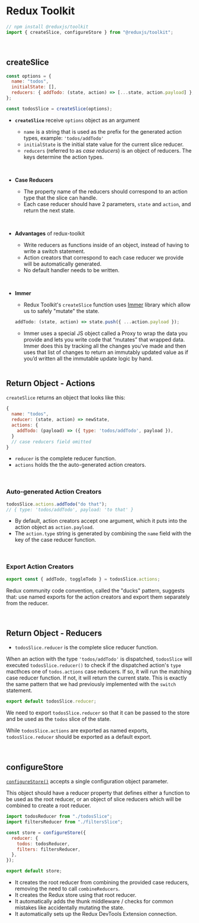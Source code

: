 # Redux Toolkit

```js
// npm install @reduxjs/toolkit
import { createSlice, configureStore } from "@reduxjs/toolkit";
```

<br>

## createSlice

```js
const options = {
  name: "todos",
  initialState: [],
  reducers: { addTodo: (state, action) => [...state, action.payload] },
};

const todosSlice = createSlice(options);
```

- **`createSlice`** receive `options` object as an argument

  - `name` is a string that is used as the prefix for the generated action types, example: `'todos/addTodo'`
  - `initialState` is the initial state value for the current slice reducer.
  - `reducers` (referred to as _case reducers_) is an object of reducers. The keys determine the action types.

<br>

- **Case Reducers**

  - The property name of the reducers should correspond to an action type that the slice can handle.
  - Each case reducer should have 2 parameters, `state` and `action`, and return the next state.

<br>

- **Advantages** of redux-toolkit

  - Write reducers as functions inside of an object, instead of having to write a switch statement.
  - Action creators that correspond to each case reducer we provide will be automatically generated.
  - No default handler needs to be written.

<br>

- **Immer**

  - Redux Toolkit's `createSlice` function uses [Immer](https://immerjs.github.io/immer/) library which allow us to safely "mutate" the state.

  ```js
  addTodo: (state, action) => state.push({ ...action.payload });
  ```

  - Immer uses a special JS object called a Proxy to wrap the data you provide and lets you write code that “mutates” that wrapped data. Immer does this by tracking all the changes you’ve made and then uses that list of changes to return an immutably updated value as if you’d written all the immutable update logic by hand.

  <br>

## Return Object - Actions

`createSlice` returns an object that looks like this:

```js
{
  name: "todos",
  reducer: (state, action) => newState,
  actions: {
    addTodo: (payload) => ({ type: 'todos/addTodo', payload }),
  }
  // case reducers field omitted
}
```

- `reducer` is the complete reducer function.
- `actions` holds the the auto-generated action creators.

<br>

### Auto-generated Action Creators

```js
todosSlice.actions.addTodo("do that");
// { type: 'todos/addTodo', payload: 'to that' }
```

- By default, action creators accept one argument, which it puts into the action object as `action.payload`.
- The `action.type` string is generated by combining the `name` field with the key of the case reducer function.

<br>

### Export Action Creators

```js
export const { addTodo, toggleTodo } = todosSlice.actions;
```

Redux community code convention, called the "ducks" pattern, suggests that: use named exports for the action creators and export them separately from the reducer.

<br>

## Return Object - Reducers

- `todosSlice.reducer` is the complete slice reducer function.

When an action with the type `'todos/addTodo'` is dispatched, `todosSlice` will executed `todosSlice.reducer()` to check if the dispatched action's `type` macthces one of `todos.actions` case reducers. If so, it will run the matching case reducer function. If not, it will return the current state. This is exactly the same pattern that we had previously implemented with the `switch` statement.

```js
export default todosSlice.reducer;
```

We need to export `todosSlice.reducer` so that it can be passed to the store and be used as the `todos` slice of the state.

While `todosSlice.actions` are exported as named exports, `todosSlice.reducer` should be exported as a default export.

<br>

## configureStore

[`configureStore()`](https://redux-toolkit.js.org/api/configureStore) accepts a single configuration object parameter.

This object should have a reducer property that defines either a function to be used as the root reducer, or an object of slice reducers which will be combined to create a root reducer.

```js
import todosReducer from "./todosSlice";
import filtersReducer from "./filtersSlice";

const store = configureStore({
  reducer: {
    todos: todosReducer,
    filters: filtersReducer,
  },
});

export default store;
```

- It creates the root reducer from combining the provided case reducers, removing the need to call `combineReducers`.
- It creates the Redux store using that root reducer.
- It automatically adds the thunk middleware / checks for common mistakes like accidentally mutating the state.
- It automatically sets up the Redux DevTools Extension connection.

<br>

